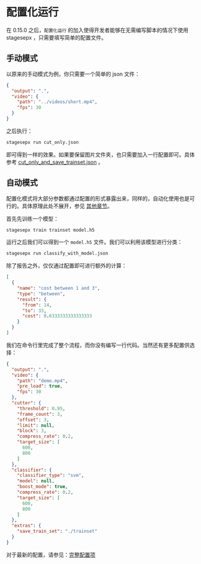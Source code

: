 # 配置化运行

在 0.15.0 之后，`配置化运行` 的加入使得开发者能够在无需编写脚本的情况下使用 stagesepx ，只需要填写简单的配置文件。

## 手动模式

以原来的手动模式为例，你只需要一个简单的 json 文件：

```json
{
  "output": ".",
  "video": {
    "path": "../videos/short.mp4",
    "fps": 30
  }
}
```

之后执行：

```bash
stagesepx run cut_only.json
```

即可得到一样的效果。如果要保留图片文件夹，也只需要加入一行配置即可。具体参考 [cut_only_and_save_trainset.json](./cut_only_and_save_trainset.json) 。

## 自动模式

配置化模式将大部分参数都通过配置的形式暴露出来，同样的，自动化使用也是可行的。具体原理此处不展开，参见 [其他章节](../dynamic)。

首先先训练一个模型：

```bash
stagesepx train trainset model.h5
```

运行之后我们可以得到一个 `model.h5` 文件。我们可以利用该模型进行分类：

```bash
stagesepx run classify_with_model.json
```

除了报告之外，仅仅通过配置即可进行额外的计算：

```json
[
  {
    "name": "cost between 1 and 3",
    "type": "between",
    "result": {
      "from": 14,
      "to": 33,
      "cost": 0.6333333333333333
    }
  }
]
```

我们在命令行里完成了整个流程，而你没有编写一行代码。当然还有更多配置供选择：

```json
{
  "output": ".",
  "video": {
    "path": "demo.mp4",
    "pre_load": true,
    "fps": 30
  },
  "cutter": {
    "threshold": 0.95,
    "frame_count": 3,
    "offset": 3,
    "limit": null,
    "block": 3,
    "compress_rate": 0.2,
    "target_size": [
      600,
      800
    ]
  },
  "classifier": {
    "classifier_type": "svm",
    "model": null,
    "boost_mode": true,
    "compress_rate": 0.2,
    "target_size": [
      600,
      800
    ]
  },
  "extras": {
    "save_train_set": "./trainset"
  }
}
```

对于最新的配置，请参见：[完整配置项](https://github.com/williamfzc/stagesepx/blob/master/test/run_config.json)
